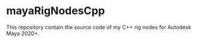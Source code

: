 # mayaRigNodesCpp
This repository contain the source code of my C++ rig nodes for Autodesk Maya 2020+.
